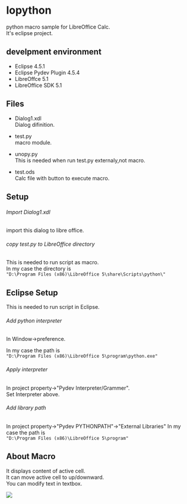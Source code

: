 lopython
=====
python macro sample for LibreOffice Calc.  
It's eclipse project.

develpment environment
-----
+ Eclipse 4.5.1  
+ Eclipse Pydev Plugin 4.5.4  
+ LibreOffce 5.1  
+ LibreOffice SDK 5.1

Files
-----
+ Dialog1.xdl   
Dialog difinition.

+ test.py  
macro module.  

+ unopy.py  
This is needed when run test.py externaly,not macro.

+ test.ods  
Calc file with button to execute macro.

Setup
-----
###### Import Dialog1.xdl   
import this dialog to libre office.

###### copy test.py to LibreOffice directory
This is needed to run script as macro.  
In my case the directory is  
```"D:\Program Files (x86)\LibreOffice 5\share\Scripts\python\"```

Eclipse Setup
-----
This is needed to run script in Eclipse.  
###### Add python interpreter
In Window->preference.  

In my case the path is  
```"D:\Program Files (x86)\LibreOffice 5\program\python.exe"```

###### Apply interpreter
In project property->"Pydev Interpreter/Grammer".  
Set Interpreter above.

###### Add library path
In project property->"Pydev PYTHONPATH"->"External Libraries"
In my case the path is  
```"D:\Program Files (x86)\LibreOffice 5\program"```

About Macro
-----
It displays content of active cell.  
It can move active cell to up/downward.  
You can modify text in textbox.   

<img src="http://www.geocities.jp/tripod31hoge/images/lopython.jpg"/>
